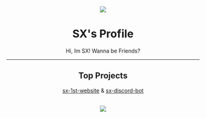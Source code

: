 <div align="center">
  <img src="https://media.discordapp.net/attachments/935387615392301056/968288683906195502/discord-avatar-128-3UMG9.gif">
  <h1>SX's Profile</h1>
  <p>Hi, Im SX! Wanna be Friends?</h1>
  <hr size="1">
  <h2>Top Projects</h2>
  <p><a href="https://github.com/SX-9/sx-1st-website">sx-1st-website</a> & <a href="https://github.com/SX-9/sx-discord-bot">sx-discord-bot</a></p>
  <br>
  <img src="https://github-readme-stats.vercel.app/api/top-langs/?username=SX-9&layout=compact">
</div>
